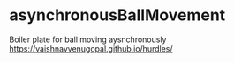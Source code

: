 # asynchronousBallMovement
Boiler plate for ball moving aysnchronously
https://vaishnavvenugopal.github.io/hurdles/
